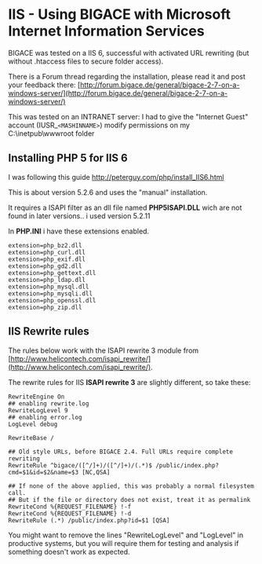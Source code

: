 # IIS - Using BIGACE with Microsoft Internet Information Services

BIGACE was tested on a IIS 6, successful with activated URL rewriting (but without .htaccess files to secure folder access).

There is a Forum thread regarding the installation, please read it and post your feedback there: [http://forum.bigace.de/general/bigace-2-7-on-a-windows-server/](http://forum.bigace.de/general/bigace-2-7-on-a-windows-server/)

This was tested on an INTRANET server:
I had to give the "Internet Guest" account (IUSR_`<MASHINNAME>`) modify permissions on my C:\inetpub\wwwroot folder

## Installing PHP 5 for IIS 6 

I was following this guide http://peterguy.com/php/install_IIS6.html

This is about version 5.2.6 and uses the "manual" installation.

It requires a ISAPI filter as an dll file named **PHP5ISAPI.DLL** wich are not found in later versions.. i used version 5.2.11

In **PHP.INI** i have these extensions enabled.

	
	extension=php_bz2.dll
	extension=php_curl.dll
	extension=php_exif.dll
	extension=php_gd2.dll
	extension=php_gettext.dll
	extension=php_ldap.dll
	extension=php_mysql.dll
	extension=php_mysqli.dll
	extension=php_openssl.dll
	extension=php_zip.dll


## IIS Rewrite rules

The rules below work with the ISAPI rewrite 3 module from [http://www.helicontech.com/isapi_rewrite/](http://www.helicontech.com/isapi_rewrite/).

The rewrite rules for IIS **ISAPI rewrite 3** are slightly different, so take these:

	
	RewriteEngine On 
	## enabling rewrite.log 
	RewriteLogLevel 9 
	## enabling error.log 
	LogLevel debug 
	
	RewriteBase / 
	
	## Old style URLs, before BIGACE 2.4. Full URLs require complete rewriting 
	RewriteRule ^bigace/([^/]+)/([^/]+)/(.*)$ /public/index.php?cmd=$1&id=$2&name=$3 [NC,QSA] 
	
	## If none of the above applied, this was probably a normal filesystem call. 
	## But if the file or directory does not exist, treat it as permalink 
	RewriteCond %{REQUEST_FILENAME} !-f 
	RewriteCond %{REQUEST_FILENAME} !-d 
	RewriteRule (.*) /public/index.php?id=$1 [QSA] 


You might want to remove the lines "RewriteLogLevel" and "LogLevel" in productive systems, but you will require them for testing and analysis if something doesn't work as expected.
